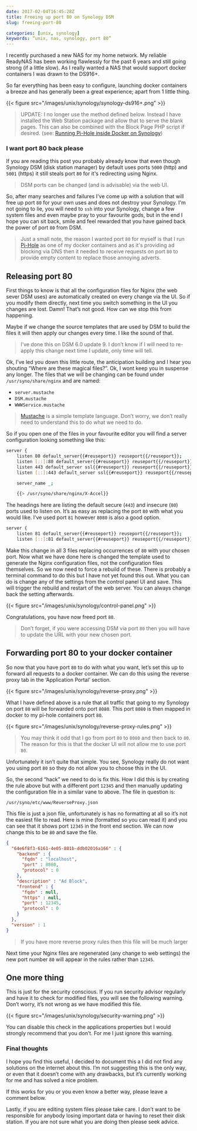 ```yaml
---
date: 2017-02-04T16:45:28Z
title: Freeing up port 80 on Synology DSM
slug: freeing-port-80

categories: [unix, synology]
keywords: “unix, nas, synology, port 80”
---
```


I recently purchased a new NAS for my home network.  My reliable ReadyNAS has been working flawlessly for the past 6 years and still going strong (if a little slow).  As I really wanted a NAS that would support docker containers I was drawn to the DS916+.

So far everything has been easy to configure, launching docker containers a breeze and has generally been a great experience; apart from 1 little thing.

{{< figure src="/images/unix/synology/synology-ds916+.png" >}}

> UPDATE: I no longer use the method defined below.  Instead I have installed the Web Station package and allow that to serve the blank pages.  This can also be combined with the Block Page PHP script if desired. (see: [Running Pi-Hole inside Docker on Synology](/post/unix/synology/running-pihole-inside-docker/))

### I want port 80 back please

If you are reading this post you probably already know that even though Synology DSM (disk station manager) by default uses ports `5000` (http) and `5001` (https) it still steals port `80` for it's redirecting using Nginx.

> DSM ports can be changed (and is advisable) via the web UI.

So, after many searches and failures I've come up with a solution that will free up port `80` for your own uses and does not destroy your Synology.  I'm not going to lie, you will need to `ssh` into your Synology, change a few system files and even maybe pray to your favourite gods, but in the end I hope you can sit back, smile and feel rewarded that you have gained back the power of port `80` from DSM.

> Just a small note, the reason I wanted port `80` for myself is that I run [Pi-Hole](https://github.com/diginc/docker-pi-hole) as one of my docker containers and as it's providing ad blocking via DNS then it needed to receive requests on port `80` to provide empty content to replace those annoying adverts.

## Releasing port 80

First things to know is that all the configuration files for Nginx (the web sever DSM uses) are automatically created on every change via the UI.  So if you modify them directly, next time you switch something in the UI you changes are lost.  Damn! That’s not good.  How can we stop this from happening.

Maybe if we change the source templates that are used by DSM to build the files it will then apply our changes every time.  I like the sound of that.

> I’ve done this on DSM 6.0 update 9.  I don’t know if I will need to re-apply this change next time I update, only time will tell.

Ok, I’ve led you down this little route, the anticipation building and I hear you shouting “Where are these magical files?”.  Ok, I wont keep you in suspense any longer.  The files that we will be changing can be found under `/usr/syno/share/nginx` and are named:

* `server.mustache`
* `DSM.mustache`
* `WWWService.mustache`

> [Mustache](http://mustache.github.io/) is a simple template language.  Don’t worry, we don’t really need to understand this to do what we need to do.

So if you open one of the files in your favourite editor you will find a server configuration looking something like this:

``` bash
server {
    listen 80 default_server{{#reuseport}} reuseport{{/reuseport}};
    listen [::]:80 default_server{{#reuseport}} reuseport{{/reuseport}};
    listen 443 default_server ssl{{#reuseport}} reuseport{{/reuseport}};
    listen [::]:443 default_server ssl{{#reuseport}} reuseport{{/reuseport}};

    server_name _;

    {{> /usr/syno/share/nginx/X-Accel}}
```

The headings here are listing the default secure (`443`) and insecure (`80`) ports used to listen on.  It’s as easy as replacing the port `80` with what you would like.  I’ve used port `81` however `8080` is also a good option.

``` bash
server {
    listen 81 default_server{{#reuseport}} reuseport{{/reuseport}};
    listen [::]:81 default_server{{#reuseport}} reuseport{{/reuseport}};
```

Make this change in all 3 files replacing occurrences of `80` with your chosen port.  Now what we have done here is changed the template used to generate the Nginx configuration files, not the configuration files themselves.  So we now need to force a rebuild of these.  There is probably a terminal command to do this but I have not yet found this out.  What you can do is change any of the settings from the control panel UI and save.  This will trigger the rebuild and restart of the web server.  You can always change back the setting afterwards.

{{< figure src="/images/unix/synology/control-panel.png" >}}

Congratulations, you have now freed port `80`.

> Don’t forget, if you were accessing DSM via port `80` then you will have to update the URL with your new chosen port.

## Forwarding port 80 to your docker container

So now that you have port `80` to do with what you want, let’s set this up to forward all requests to a docker container.  We can do this using the reverse proxy tab in the ‘Application Portal’ section.

{{< figure src="/images/unix/synology/reverse-proxy.png" >}}

What I have defined above is a rule that all traffic that going to my Synology on port `80` will be forwarded onto port `8080`.  This port `8080` is then mapped in docker to my pi-hole containers port `80`.  

{{< figure src="/images/unix/synology/reverse-proxy-rules.png" >}}

> You may think it odd that I go from port `80` to `8080` and then back to `80`.  The reason for this is that the docker UI will not allow me to use port `80`.

Unfortunately it isn’t quite that simple.  You see, Synology really do not want you using port `80` so they do not allow you to choose this in the UI.

So, the second “hack” we need to do is fix this.  How I did this is by creating the rule above but with a different port `12345` and then manually updating the configuration file in a similar vane to above.  The file in question is:

`/usr/syno/etc/www/ReverseProxy.json`

This file is just a json file, unfortunately is has no formatting at all so it’s not the easiest file to read.  Here is mine (formatted so you can read it) and you can see that it shows port `12345` in the front end section.  We can now change this to be `80` and save the file.

``` json
{
  "64e6f8f3-6161-4e05-801b-ddb02016a166" : {
    "backend" : {
      "fqdn" : "localhost",
      "port" : 8080,
      "protocol" : 0
    },
    "description" : "Ad Block",
    "frontend" : {
      "fqdn" : null,
      "https" : null,
      "port" : 12345,
      "protocol" : 0
    }
  },
  "version" : 1
}
```
> If you have more reverse proxy rules then this file will be much larger

Next time your Nginx files are regenerated (any change to web settings) the new port number `80` will appear in the rules rather than `12345`.

## One more thing

This is just for the security conscious.  If you run security advisor regularly and have it to check for modified files, you will see the following warning.  Don’t worry, it’s not wrong as we have modified this file.

{{< figure src="/images/unix/synology/security-warning.png" >}}

You can disable this check in the applications properties but I would strongly recommend that you don’t.  For me I just ignore this warning.

### Final thoughts

I hope you find this useful, I decided to document this a I did not find any solutions on the internet about this.  I’m not suggesting this is the only way, or even that it doesn’t come with any drawbacks, but it’s currently working for me and has solved a nice problem.

If this works for you or you even know a better way, please leave a comment below.

Lastly, if you are editing system files please take care.  I don’t want to be responsible for anybody losing important data or having to reset their disk station.  If you are not sure what you are doing then please seek advice.
